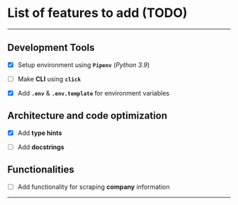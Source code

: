 # List of features to add (TODO)

---

## Development Tools

* [x] Setup environment using **`Pipenv`** (*Python 3.9*)

* [ ] Make **CLI** using **`click`**

* [x] Add **`.env`** & **`.env.template`** for environment variables

## Architecture and code optimization

* [x] Add **type hints**

* [ ] Add **docstrings**

## Functionalities

* [ ] Add functionality for scraping **company** information

---
